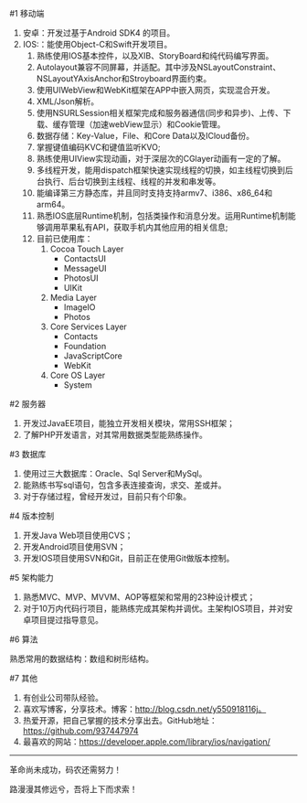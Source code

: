 #1 移动端
1. 安卓：开发过基于Android SDK4 的项目。
2. IOS:：能使用Object-C和Swift开发项目。
    1. 熟练使用IOS基本控件，以及XIB、StoryBoard和纯代码编写界面。
    2. Autolayout兼容不同屏幕，并适配。其中涉及NSLayoutConstraint、NSLayoutYAxisAnchor和Stroyboard界面约束。
    3. 使用UIWebView和WebKit框架在APP中嵌入网页，实现混合开发。
    4. XML/Json解析。
    5. 使用NSURLSession相关框架完成和服务器通信(同步和异步)、上传、下载、缓存管理（加速webView显示）和Cookie管理。
    6. 数据存储：Key-Value，File、和Core Data以及ICloud备份。
    7. 掌握键值编码KVC和键值监听KVO;
    8. 熟练使用UIView实现动画，对于深层次的CGlayer动画有一定的了解。
    9. 多线程开发，能用dispatch框架快速实现线程的切换，如主线程切换到后台执行、后台切换到主线程、线程的并发和串发等。
    10. 能编译第三方静态库，并且同时支持支持armv7、i386、x86_64和arm64。
    11. 熟悉IOS底层Runtime机制，包括类操作和消息分发。运用Runtime机制能够调用苹果私有API，获取手机内其他应用的相关信息; 
    12. 目前已使用库：
        1. Cocoa Touch Layer
            - ContactsUI
            - MessageUI
            - PhotosUI
            - UIKit
        2. Media Layer
            - ImageIO
            - Photos
        3. Core Services Layer
            - Contacts
            - Foundation
            - JavaScriptCore
            - WebKit
        4. Core OS Layer
            - System

#2 服务器

1. 开发过JavaEE项目，能独立开发相关模块，常用SSH框架；
2. 了解PHP开发语言，对其常用数据类型能熟练操作。

#3 数据库

1. 使用过三大数据库：Oracle、Sql Server和MySql。
2. 能熟练书写sql语句，包含多表连接查询，求交、差或并。
3. 对于存储过程，曾经开发过，目前只有个印象。

#4 版本控制

1. 开发Java Web项目使用CVS；
2. 开发Android项目使用SVN；
3. 开发IOS项目使用SVN和Git，目前正在使用Git做版本控制。

#5 架构能力

1. 熟悉MVC、MVP、MVVM、AOP等框架和常用的23种设计模式；
2. 对于10万内代码行项目，能熟练完成其架构并调优。主架构IOS项目，并对安卓项目提过指导意见。

#6 算法

熟悉常用的数据结构：数组和树形结构。

#7 其他

1. 有创业公司带队经验。
2. 喜欢写博客，分享技术。博客：http://blog.csdn.net/y550918116j。
3. 热爱开源，把自己掌握的技术分享出去。GitHub地址：https://github.com/937447974
4. 最喜欢的网站：https://developer.apple.com/library/ios/navigation/

----------

革命尚未成功，码农还需努力！

路漫漫其修远兮，吾将上下而求索！
